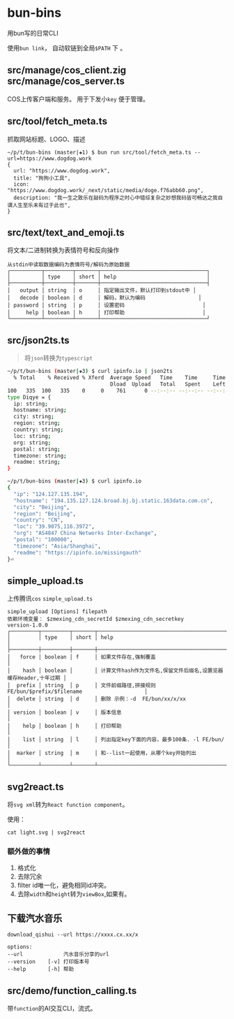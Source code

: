 # bun-bins

用bun写的日常CLI

使用`bun link`， 自动软链到全局`$PATH` 下 。

## src/manage/cos_client.zig src/manage/cos_server.ts

 COS上传客户端和服务。 用于下发小`key` 便于管理。

## src/tool/fetch_meta.ts
抓取网站标题、LOGO、描述
```shell
~/p/t/bun-bins (master|✚1) $ bun run src/tool/fetch_meta.ts --url=https://www.dogdog.work
{
  url: "https://www.dogdog.work",
  title: "狗狗小工具",
  icon: "https://www.dogdog.work/_next/static/media/doge.f76abb60.png",
  description: "我一生之致乐在敲码为程序之时心中错综复杂之妙想我码皆可畅达之我自谓人生至乐未有过于此也",
}
```

## src/text/text_and_emoji.ts
将文本/二进制转换为表情符号和反向操作

```shell
从stdin中读取数据编码为表情符号/解码为原始数据
┌──────────┬─────────┬───────┬──────────────────────────────────┐
│          │ type    │ short │ help                             │
├──────────┼─────────┼───────┼──────────────────────────────────┤
│   output │ string  │ o     │ 指定输出文件，默认打印到stdout中 │
│   decode │ boolean │ d     │ 解码，默认为编码                 │
│ password │ string  │ p     │ 设置密码                         │
│     help │ boolean │ h     │ 打印帮助                         │
└──────────┴─────────┴───────┴──────────────────────────────────┘
```

## src/json2ts.ts
> 将`json`转换为`typescript`

```sh
~/p/t/bun-bins (master|✚3) $ curl ipinfo.io | json2ts 
  % Total    % Received % Xferd  Average Speed   Time    Time     Time  Current
                                 Dload  Upload   Total   Spent    Left  Speed
100   335  100   335    0     0    761      0 --:--:-- --:--:-- --:--:--   763
type Diqye = {
  ip: string;
  hostname: string;
  city: string;
  region: string;
  country: string;
  loc: string;
  org: string;
  postal: string;
  timezone: string;
  readme: string;
}
```
```sh
~/p/t/bun-bins (master|✚3) $ curl ipinfo.io
{
  "ip": "124.127.135.194",
  "hostname": "194.135.127.124.broad.bj.bj.static.163data.com.cn",
  "city": "Beijing",
  "region": "Beijing",
  "country": "CN",
  "loc": "39.9075,116.3972",
  "org": "AS4847 China Networks Inter-Exchange",
  "postal": "100000",
  "timezone": "Asia/Shanghai",
  "readme": "https://ipinfo.io/missingauth"
}⏎ 
```

## simple_upload.ts

上传腾讯`cos` 
`simple_upload.ts`

```
simple_upload [Options] filepath
依赖环境变量： $zmexing_cdn_secretId $zmexing_cdn_secretkey
version-1.0.0
┌─────────┬─────────┬───────┬───────────────────────────────────────────────────────────────────┐
│         │ type    │ short │ help                                                              │
├─────────┼─────────┼───────┼───────────────────────────────────────────────────────────────────┤
│   force │ boolean │ f     │ 如果文件存在,强制覆盖                                             │
│    hash │ boolean │       │ 计算文件hash作为文件名,保留文件后缀名,设置览器缓存Header,十年过期 │
│  prefix │ string  │ p     │ 文件前缀路径,拼接规则 FE/bun/$prefix/$filename                    │
│  delete │ string  │ d     │ 删除 示例：-d  FE/bun/xx/x/xx                                     │
│ version │ boolean │ v     │ 版本信息                                                          │
│    help │ boolean │ h     │ 打印帮助                                                          │
│    list │ string  │ l     │ 列出指定key下面的内容，最多100条. -l FE/bun/                      │
│  marker │ string  │ m     │ 和--list一起使用，从哪个key开始列出                               │
└─────────┴─────────┴───────┴───────────────────────────────────────────────────────────────────┘
```

## svg2react.ts

将`svg xml`转为`React function component`。

使用：
```shell
cat light.svg | svg2react
```
### 额外做的事情
1. 格式化
2. 去除冗余
3. filter id唯一化，避免相同id冲突。
4. 去除`width`和`height`转为`viewBox`,如果有。

## 下载汽水音乐
```
download_qishui --url https://xxxx.cx.xx/x

options:
--url             汽水音乐分享的url
--version    [-v] 打印版本号
--help       [-h] 帮助
```

## src/demo/function_calling.ts

带`function`的AI交互CLI，流式。